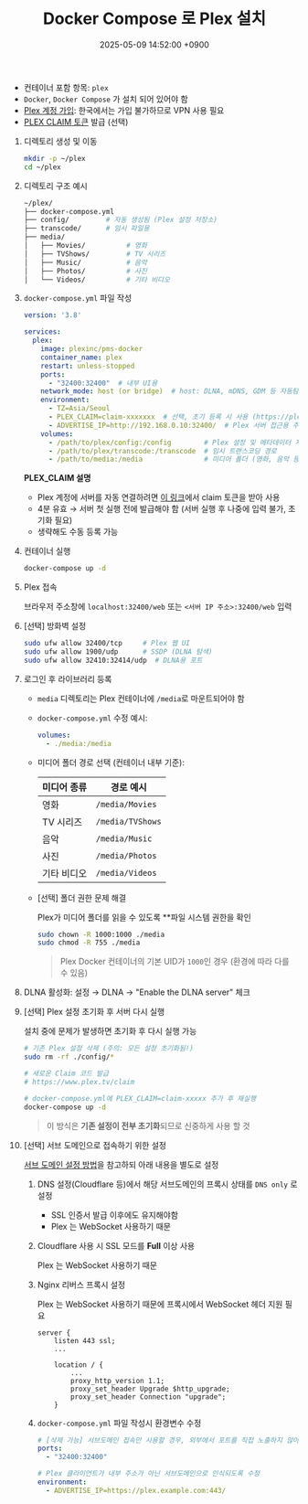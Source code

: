 ﻿---
layout: post
title:  "Docker Compose 로 Plex 설치"
date:   2025-05-09 14:52:00 +0900
categories: docker
---
- 컨테이너 포함 항목: `plex`  
- `Docker`, `Docker Compose` 가 설치 되어 있어야 함  
- [Plex 계정 가입](https://www.plex.tv/): 한국에서는 가입 불가하므로 VPN 사용 필요  
- [PLEX CLAIM 토큰](https://www.plex.tv/claim) 발급 (선택)  

1. 디렉토리 생성 및 이동

    ```bash
    mkdir -p ~/plex
    cd ~/plex
    ```

2. 디렉토리 구조 예시

    ```bash
    ~/plex/
    ├── docker-compose.yml
    ├── config/         # 자동 생성됨 (Plex 설정 저장소)
    ├── transcode/      # 임시 파일용
    ├── media/
    │   ├── Movies/          # 영화
    │   ├── TVShows/         # TV 시리즈
    │   ├── Music/           # 음악
    │   ├── Photos/          # 사진
    │   └── Videos/          # 기타 비디오
    ```

3. `docker-compose.yml` 파일 작성

    ```yaml
    version: '3.8'

    services:
      plex:
        image: plexinc/pms-docker
        container_name: plex
        restart: unless-stopped
        ports:
          - "32400:32400"  # 내부 UI용
        network_mode: host (or bridge)  # host: DLNA, mDNS, GDM 등 자동탐색용
        environment:
          - TZ=Asia/Seoul
          - PLEX_CLAIM=claim-xxxxxxx  # 선택, 초기 등록 시 사용 (https://plex.tv/claim)
          - ADVERTISE_IP=http://192.168.0.10:32400/  # Plex 서버 접근용 주소
        volumes:
          - /path/to/plex/config:/config        # Plex 설정 및 메타데이터 저장 위치
          - /path/to/plex/transcode:/transcode  # 임시 트랜스코딩 경로
          - /path/to/media:/media               # 미디어 폴더 (영화, 음악 등)
    ```

    **PLEX_CLAIM 설명**  

    - Plex 계정에 서버를 자동 연결하려면 [이 링크](https://www.plex.tv/claim)에서 claim 토큰을 받아 사용  
    - 4분 유효 → 서버 첫 실행 전에 발급해야 함  (서버 실행 후 나중에 입력 불가, 초기화 필요)
    - 생략해도 수동 등록 가능  

4. 컨테이너 실행

    ```bash
    docker-compose up -d
    ```

5. Plex 접속

    브라우저 주소창에 `localhost:32400/web` 또는 `<서버 IP 주소>:32400/web` 입력  

6. [선택] 방화벽 설정

    ```bash
    sudo ufw allow 32400/tcp     # Plex 웹 UI
    sudo ufw allow 1900/udp      # SSDP (DLNA 탐색)
    sudo ufw allow 32410:32414/udp  # DLNA용 포트
    ```

7. 로그인 후 라이브러리 등록

    - `media` 디렉토리는 Plex 컨테이너에 `/media`로 마운트되어야 함  
    - `docker-compose.yml` 수정 예시:  

        ```yaml
        volumes:
          - ./media:/media
        ```
    - 미디어 폴더 경로 선택 (컨테이너 내부 기준):

        | 미디어 종류 | 경로 예시 |
        |-------------|-----------|
        | 영화        | `/media/Movies` |
        | TV 시리즈   | `/media/TVShows` |
        | 음악        | `/media/Music` |
        | 사진        | `/media/Photos` |
        | 기타 비디오  | `/media/Videos` |

    - [선택] 폴더 권한 문제 해결

        Plex가 미디어 폴더를 읽을 수 있도록 **파일 시스템 권한을 확인

        ```bash
        sudo chown -R 1000:1000 ./media
        sudo chmod -R 755 ./media
        ```

        > Plex Docker 컨테이너의 기본 UID가 `1000`인 경우 (환경에 따라 다를 수 있음)

8. DLNA 활성화: 설정 → DLNA → "Enable the DLNA server" 체크

9. [선택] Plex 설정 초기화 후 서버 다시 실행

    설치 중에 문제가 발생하면 초기화 후 다시 실행 가능
    
    ```bash
    # 기존 Plex 설정 삭제 (주의: 모든 설정 초기화됨!)
    sudo rm -rf ./config/*

    # 새로운 Claim 코드 발급
    # https://www.plex.tv/claim

    # docker-compose.yml에 PLEX_CLAIM=claim-xxxxx 추가 후 재실행
    docker-compose up -d
    ```

    > 이 방식은 **기존 설정이 전부 초기화**되므로 신중하게 사용 할 것

10. [선택] 서브 도메인으로 접속하기 위한 설정

    [서브 도메인 설정 방법](2025-05-07-02-도커-컨테이너에-서브도메인-적용.md)을 참고하되 아래 내용을 별도로 설정  

    1. DNS 설정(Cloudflare 등)에서 해당 서브도메인의 프록시 상태를 `DNS only` 로 설정

        - SSL 인증서 발급 이후에도 유지해야함  
        - Plex 는 WebSocket 사용하기 때문  

    2. Cloudflare 사용 시 SSL 모드를 **Full** 이상 사용

        Plex 는 WebSocket 사용하기 때문  

    3. Nginx 리버스 프록시 설정

        Plex 는 WebSocket 사용하기 때문에 프록시에서 WebSocket 헤더 지원 필요  

        ```nginx
        server {
            listen 443 ssl;
            ...
        
            location / {
                ...
                proxy_http_version 1.1;
                proxy_set_header Upgrade $http_upgrade;
                proxy_set_header Connection "upgrade";
            }
        ```

    4. `docker-compose.yml` 파일 작성시 환경변수 수정

        ```yaml
        # [삭제 가능] 서브도메인 접속만 사용할 경우, 외부에서 포트를 직접 노출하지 않아도 됨
        ports:
          - "32400:32400"
        
        # Plex 클라이언트가 내부 주소가 아닌 서브도메인으로 인식되도록 수정
        environment:
          - ADVERTISE_IP=https://plex.example.com:443/  
        ```